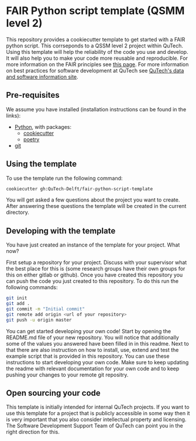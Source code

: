 # FAIR Python script template (QSMM level 2)

This repository provides a cookiecutter template to get started with a FAIR python script. This corrseponds to a QSSM level 2 project within QuTech.
Using this template will help the reliability of the code you use and develop. It will also help you to make your code more reusable and reproducible. For more information on the FAIR principles see [this page](https://www.go-fair.org/fair-principles/). For more information on best practices for software development at QuTech see [QuTech's data and software information site](https://qutech-delft.github.io/data-and-software-info/).

## Pre-requisites

We assume you have installed (installation instructions can be found in the links):

* [Python](https://wiki.python.org/moin/BeginnersGuide/Download), with packages:
  * [cookiecutter](https://cookiecutter.readthedocs.io/en/stable/installation.html)
  * [poetry](https://python-poetry.org/docs/#installation)
* [git](https://git-scm.com/book/en/v2/Getting-Started-Installing-Git)

## Using the template

To use the template run the following command:

```bash
cookiecutter gh:QuTech-Delft/fair-python-script-template
```

You will get asked a few questions about the project you want to create. After answering these questions the template will be created in the current directory.

## Developing with the template

You have just created an instance of the template for your project. What now?

First setup a repository for your project. Discuss with your supervisor what the best place for this is (some research groups have their own groups for this on either gitlab or github). Once you have created this repository you can push the code you just created to this repository. To do this run the following commands:

```bash
git init
git add .
git commit -m "Initial commit"
git remote add origin <url of your repository>
git push -u origin master
```

You can get started developing your own code! Start by opening the README.md file of your new repository. You will notice that additionally some of the values you answered have been filled in in this readme. Next to that there are also instruction on how to install, use, extend and test the example script that is provided in this repository. You can use these instructions to start developing your own code. Make sure to keep updating the readme with relevant documentation for your own code and to keep pushing your changes to your remote git repositry.

## Open sourcing your code

This template is initially intended for internal QuTech projects. If you want to use this template for a project that is publicly accessible in some way then it is very important that you also consider intellectual property and licensing. The Software Development Support Team of QuTech can point you in the right direction for this.
